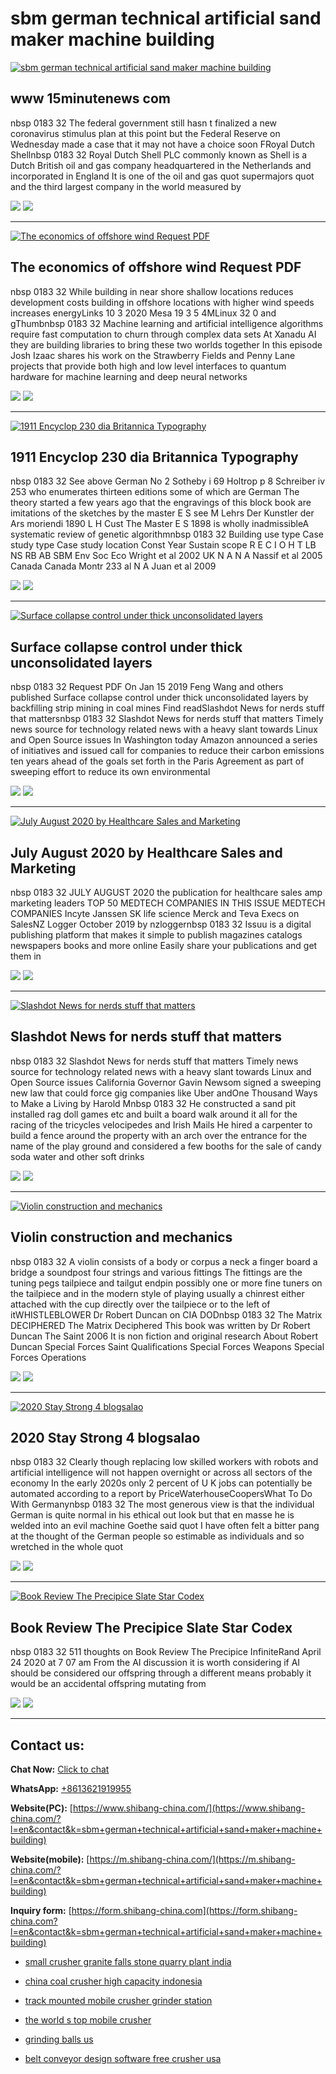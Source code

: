 # sbm german technical artificial sand maker machine building

<a href="https://swt.shibang-china.com/?l=en&img&k=sbm+german+technical+artificial+sand+maker+machine+building" target="_blank">![sbm german technical artificial sand maker machine building](http://static.shibang-china.com/all-800x300/748.jpg)</a>

## www 15minutenews com
nbsp 0183 32 The federal government still hasn t finalized a new coronavirus stimulus plan at this point but the Federal Reserve on Wednesday made a case that it may not have a choice soon FRoyal Dutch Shellnbsp 0183 32 Royal Dutch Shell PLC commonly known as Shell is a Dutch British oil and gas company headquartered in the Netherlands and incorporated in England It is one of the oil and gas quot supermajors quot and the third largest company in the world measured by


<a href="https://whatsapp.shibangsoft.com/WhatsApp.php" target="_blank" title="WhatsApp">![](http://static.shibang-china.com/icon/whatsapp.png)</a> <a href="https://swt.shibang-china.com/?l=en&icon&k=sbm+german+technical+artificial+sand+maker+machine+building" target="_blank">![](http://static.shibang-china.com/icon/chat-en.png)</a>

---

<a href="https://swt.shibang-china.com/?l=en&img&k=sbm+german+technical+artificial+sand+maker+machine+building" target="_blank">![The economics of offshore wind Request PDF](http://static.shibang-china.com/all-800x300/934.jpg)</a>

## The economics of offshore wind Request PDF
nbsp 0183 32 While building in near shore shallow locations reduces development costs building in offshore locations with higher wind speeds increases energyLinks 10 3 2020 Mesa 19 3 5 4MLinux 32 0 and gThumbnbsp 0183 32 Machine learning and artificial intelligence algorithms require fast computation to churn through complex data sets At Xanadu AI they are building libraries to bring these two worlds together In this episode Josh Izaac shares his work on the Strawberry Fields and Penny Lane projects that provide both high and low level interfaces to quantum hardware for machine learning and deep neural networks


<a href="https://whatsapp.shibangsoft.com/WhatsApp.php" target="_blank" title="WhatsApp">![](http://static.shibang-china.com/icon/whatsapp.png)</a> <a href="https://swt.shibang-china.com/?l=en&icon&k=sbm+german+technical+artificial+sand+maker+machine+building" target="_blank">![](http://static.shibang-china.com/icon/chat-en.png)</a>

---

<a href="https://swt.shibang-china.com/?l=en&img&k=sbm+german+technical+artificial+sand+maker+machine+building" target="_blank">![1911 Encyclop 230 dia Britannica Typography](http://static.shibang-china.com/all-800x300/1127.jpg)</a>

## 1911 Encyclop 230 dia Britannica Typography
nbsp 0183 32 See above German No 2 Sotheby i 69 Holtrop p 8 Schreiber iv 253 who enumerates thirteen editions some of which are German The theory started a few years ago that the engravings of this block book are imitations of the sketches by the master E S see M Lehrs Der Kunstler der Ars moriendi 1890 L H Cust The Master E S 1898 is wholly inadmissibleA systematic review of genetic algorithmnbsp 0183 32 Building use type Case study type Case study location Const Year Sustain scope R E C I O H T LB NS RB AB SBM Env Soc Eco Wright et al 2002 UK N A N A Nassif et al 2005 Canada Canada Montr 233 al N A Juan et al 2009


<a href="https://whatsapp.shibangsoft.com/WhatsApp.php" target="_blank" title="WhatsApp">![](http://static.shibang-china.com/icon/whatsapp.png)</a> <a href="https://swt.shibang-china.com/?l=en&icon&k=sbm+german+technical+artificial+sand+maker+machine+building" target="_blank">![](http://static.shibang-china.com/icon/chat-en.png)</a>

---

<a href="https://swt.shibang-china.com/?l=en&img&k=sbm+german+technical+artificial+sand+maker+machine+building" target="_blank">![Surface collapse control under thick unconsolidated layers](http://static.shibang-china.com/all-800x300/1245.jpg)</a>

## Surface collapse control under thick unconsolidated layers
nbsp 0183 32 Request PDF On Jan 15 2019 Feng Wang and others published Surface collapse control under thick unconsolidated layers by backfilling strip mining in coal mines Find readSlashdot News for nerds stuff that mattersnbsp 0183 32 Slashdot News for nerds stuff that matters Timely news source for technology related news with a heavy slant towards Linux and Open Source issues In Washington today Amazon announced a series of initiatives and issued call for companies to reduce their carbon emissions ten years ahead of the goals set forth in the Paris Agreement as part of sweeping effort to reduce its own environmental


<a href="https://whatsapp.shibangsoft.com/WhatsApp.php" target="_blank" title="WhatsApp">![](http://static.shibang-china.com/icon/whatsapp.png)</a> <a href="https://swt.shibang-china.com/?l=en&icon&k=sbm+german+technical+artificial+sand+maker+machine+building" target="_blank">![](http://static.shibang-china.com/icon/chat-en.png)</a>

---

<a href="https://swt.shibang-china.com/?l=en&img&k=sbm+german+technical+artificial+sand+maker+machine+building" target="_blank">![July August 2020 by Healthcare Sales and Marketing](http://static.shibang-china.com/all-800x300/1045.jpg)</a>

## July August 2020 by Healthcare Sales and Marketing
nbsp 0183 32 JULY AUGUST 2020 the publication for healthcare sales amp marketing leaders TOP 50 MEDTECH COMPANIES IN THIS ISSUE MEDTECH COMPANIES Incyte Janssen SK life science Merck and Teva Execs on SalesNZ Logger October 2019 by nzloggernbsp 0183 32 Issuu is a digital publishing platform that makes it simple to publish magazines catalogs newspapers books and more online Easily share your publications and get them in


<a href="https://whatsapp.shibangsoft.com/WhatsApp.php" target="_blank" title="WhatsApp">![](http://static.shibang-china.com/icon/whatsapp.png)</a> <a href="https://swt.shibang-china.com/?l=en&icon&k=sbm+german+technical+artificial+sand+maker+machine+building" target="_blank">![](http://static.shibang-china.com/icon/chat-en.png)</a>

---

<a href="https://swt.shibang-china.com/?l=en&img&k=sbm+german+technical+artificial+sand+maker+machine+building" target="_blank">![Slashdot News for nerds stuff that matters](http://static.shibang-china.com/all-800x300/980.jpg)</a>

## Slashdot News for nerds stuff that matters
nbsp 0183 32 Slashdot News for nerds stuff that matters Timely news source for technology related news with a heavy slant towards Linux and Open Source issues California Governor Gavin Newsom signed a sweeping new law that could force gig companies like Uber andOne Thousand Ways to Make a Living by Harold Mnbsp 0183 32 He constructed a sand pit installed rag doll games etc and built a board walk around it all for the racing of the tricycles velocipedes and Irish Mails He hired a carpenter to build a fence around the property with an arch over the entrance for the name of the play ground and considered a few booths for the sale of candy soda water and other soft drinks


<a href="https://whatsapp.shibangsoft.com/WhatsApp.php" target="_blank" title="WhatsApp">![](http://static.shibang-china.com/icon/whatsapp.png)</a> <a href="https://swt.shibang-china.com/?l=en&icon&k=sbm+german+technical+artificial+sand+maker+machine+building" target="_blank">![](http://static.shibang-china.com/icon/chat-en.png)</a>

---

<a href="https://swt.shibang-china.com/?l=en&img&k=sbm+german+technical+artificial+sand+maker+machine+building" target="_blank">![Violin construction and mechanics](http://static.shibang-china.com/all-800x300/1458.jpg)</a>

## Violin construction and mechanics
nbsp 0183 32 A violin consists of a body or corpus a neck a finger board a bridge a soundpost four strings and various fittings The fittings are the tuning pegs tailpiece and tailgut endpin possibly one or more fine tuners on the tailpiece and in the modern style of playing usually a chinrest either attached with the cup directly over the tailpiece or to the left of itWHISTLEBLOWER Dr Robert Duncan on CIA DODnbsp 0183 32 The Matrix DECIPHERED The Matrix Deciphered This book was written by Dr Robert Duncan The Saint 2006 It is non fiction and original research About Robert Duncan Special Forces Saint Qualifications Special Forces Weapons Special Forces Operations


<a href="https://whatsapp.shibangsoft.com/WhatsApp.php" target="_blank" title="WhatsApp">![](http://static.shibang-china.com/icon/whatsapp.png)</a> <a href="https://swt.shibang-china.com/?l=en&icon&k=sbm+german+technical+artificial+sand+maker+machine+building" target="_blank">![](http://static.shibang-china.com/icon/chat-en.png)</a>

---

<a href="https://swt.shibang-china.com/?l=en&img&k=sbm+german+technical+artificial+sand+maker+machine+building" target="_blank">![2020 Stay Strong 4 blogsalao](http://static.shibang-china.com/all-800x300/1282.jpg)</a>

## 2020 Stay Strong 4 blogsalao
nbsp 0183 32 Clearly though replacing low skilled workers with robots and artificial intelligence will not happen overnight or across all sectors of the economy In the early 2020s only 2 percent of U K jobs can potentially be automated according to a report by PriceWaterhouseCoopersWhat To Do With Germanynbsp 0183 32 The most generous view is that the individual German is quite normal in his ethical out look but that en masse he is welded into an evil machine Goethe said quot I have often felt a bitter pang at the thought of the German people so estimable as individuals and so wretched in the whole quot


<a href="https://whatsapp.shibangsoft.com/WhatsApp.php" target="_blank" title="WhatsApp">![](http://static.shibang-china.com/icon/whatsapp.png)</a> <a href="https://swt.shibang-china.com/?l=en&icon&k=sbm+german+technical+artificial+sand+maker+machine+building" target="_blank">![](http://static.shibang-china.com/icon/chat-en.png)</a>

---

<a href="https://swt.shibang-china.com/?l=en&img&k=sbm+german+technical+artificial+sand+maker+machine+building" target="_blank">![Book Review The Precipice Slate Star Codex](http://static.shibang-china.com/all-800x300/1195.jpg)</a>

## Book Review The Precipice Slate Star Codex
nbsp 0183 32 511 thoughts on Book Review The Precipice InfiniteRand April 24 2020 at 7 07 am From the AI discussion it is worth considering if AI should be considered our offspring through a different means probably it would be an accidental offspring mutating from

<a href="https://whatsapp.shibangsoft.com/WhatsApp.php" target="_blank" title="WhatsApp">![](http://static.shibang-china.com/icon/whatsapp.png)</a> <a href="https://swt.shibang-china.com/?l=en&icon&k=sbm+german+technical+artificial+sand+maker+machine+building" target="_blank">![](http://static.shibang-china.com/icon/chat-en.png)</a>

---
## Contact us:

**Chat Now:** [Click to chat](https://swt.shibang-china.com?l=en&contact&k=sbm+german+technical+artificial+sand+maker+machine+building)

**WhatsApp:**  [+8613621919955](https://whatsapp.shibangsoft.com/WhatsApp.php)

**Website(PC):** [https://www.shibang-china.com/](https://www.shibang-china.com/?l=en&contact&k=sbm+german+technical+artificial+sand+maker+machine+building)

**Website(mobile):** [https://m.shibang-china.com/](https://m.shibang-china.com/?l=en&contact&k=sbm+german+technical+artificial+sand+maker+machine+building)

**Inquiry form:** [https://form.shibang-china.com](https://form.shibang-china.com?l=en&contact&k=sbm+german+technical+artificial+sand+maker+machine+building)

* [small crusher granite falls stone quarry plant india](../168/small%20crusher%20granite%20falls%20stone%20quarry%20plant%20india.md)

* [china coal crusher high capacity indonesia](../169/china%20coal%20crusher%20high%20capacity%20indonesia.md)

* [track mounted mobile crusher grinder station](../167/track%20mounted%20mobile%20crusher%20grinder%20station.md)

* [the world s top mobile crusher](../167/the%20world%20s%20top%20mobile%20crusher.md)

* [grinding balls us](../161/grinding%20balls%20us.md)

* [belt conveyor design software free crusher usa](../167/belt%20conveyor%20design%20software%20free%20crusher%20usa.md)
